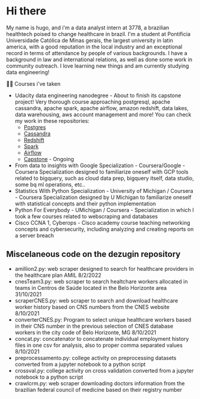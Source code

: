 # Hi there

My name is hugo, and i'm a data analyst intern at 3778, a brazilian healthtech poised to change healthcare in brazil. I'm a student at Pontificia Universidade Católica de Minas gerais, the largest university in latin america, with a good reputation in the local industry and an exceptional record in terms of attendance by people of various backgrounds. I have a background in law and international relations, as well as done some work in community outreach. I love learning new things and am currently studying data engineering!

:student: Courses i've taken

* Udacity data engineering nanodegree - About to finish its capstone project! Very thorough course approaching postgresql, apache cassandra, apache spark, apache airflow, amazon redshift, data lakes, data warehousing, aws account management and more! You can check my work in these repositories:
    - [Postgres](https://github.com/dezugin/UdacityPostgresSparkify)
    - [Cassandra](https://github.com/dezugin/UdacityCassandraSparkify)
    - [Redshift](https://github.com/dezugin/UdacityAWSWarehouseSparkify)
    - [Spark](https://github.com/dezugin/UdacityAWSDataLake)
    - [Airflow](https://github.com/dezugin/UdacitySparkifyAirFlow)
    - [Capstone](https://github.com/dezugin/comeToBraziw_udacityCapstoneProject) - Ongoing
* From data to insights with Google Specialization - Coursera/Google - Coursera Specialization designed to familiarize oneself with GCP tools related to bigquery, such as cloud data prep, bigquery itself, data studio, some bq ml operations, etc..
* Statistics With Python Specialization - University of Michigan / Coursera - Coursera Specialization designed by U Michigan to familiarize oneself with statistical concepts and their python implementation 
* Python For Everybody - UMichigan / Coursera - Specialization in which I took a few courses related to webscraping and databases
* Cisco CCNA 1, Cyberops -  Cisco academy course teaching networking concepts and cybersecurity, including analyzing and creating reports on a server breach



## Miscelaneous code on the dezugin repository

- amillion2.py: web scraper designed to search for healthcare providers in the healthcare plan AMIL 8/2/2022
- cnesTeam3.py: web scraper to search healtchare workers allocated in teams in Centros de Saúde located in the Belo Horizonte area 31/10/2021
- scraperCNES.py: web scraper to search and download healthcare worker history based on CNS numbers from the CNES website 8/10/2021
- converterCNES.py: Program to select unique healthcare workers based in their CNS number in the previous selection of CNES database workers in the city code of Belo Horizonte, MG 8/10/2021
- concat.py: concatenator to concatenate individual employment history files in one csv for analysis, also to proper comma separated values 8/10/2021
- preprocessamento.py: college activity on preprocessing datasets converted from a jupyter notebook to a python script
- crossval.py: college activity on cross validation converted from a jupyter notebook to a python script
- crawlcrm.py: web scraper downloading doctors information from the brazilian federal council of medicine based on their registry number
